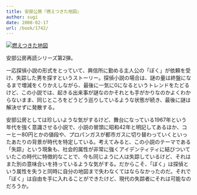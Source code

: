 ```yaml
---
title: 安部公房『燃えつきた地図』
author: sugi
date: 2008-02-17
url: /book/1742/
---
```

<a href="http://www.amazon.co.jp/exec/obidos/ASIN/4101121141/chezsugi-22/ref=nosim/" name="amazletlink" target="_blank"><img src="http://i1.wp.com/ec2.images-amazon.com/images/I/61FEDDC6NEL.SL160.jpg?w=660" alt="燃えつきた地図" class="alignleft" data-recalc-dims="1" /></a>

安部公房再読シリーズ第2弾。

一応探偵小説の形式をとっていて、興信所に勤める主人公の「ぼく」が依頼を受け、失踪した男を探すというストーリー。探偵小説の場合は、謎の量は終盤になるまで増減をくりかえしながら、最後に一気に0になるというトレンドをたどるけど、この小説では、起きる出来事が謎なのかそれとも手がかりなのかよくわからないまま、同じところをどうどう巡りしているような状態が続き、最後に謎は解決せずに発散する。

安部公房としては珍しいような気がするけど、舞台になっている1967年という年代を強く意識させる小説で、小説の冒頭に昭和42年と明記してあるほか、コーヒー80円とかの値段や、プロパンガスが都市ガスに切り替わっていくといったあたりの背景が時代を特定している。考えてみると、この小説のテーマである「失踪」という現象も、社会的属性が非常に強くアイデンティティに結びついていたこの時代に特徴的なことで、今も同じように人は失踪しているけど、それはまた別の意味合いを持っているような気がする。だからこそ、「ぼく」は探偵という属性を失うと同時に自分の地図まで失わなくてはならなかったのだ。それで「ぼく」は自由を手に入れることができたけど、現代の失踪者にそれは可能なのだろうか。

